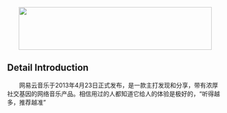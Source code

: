 <div align=center><img width="450" height="100" src="https://github.com/youlookwhat/CloudReader/blob/master/screenshot/title.png""/></div>

## Detail Introduction
　　网易云音乐于2013年4月23日正式发布，是一款主打发现和分享，带有浓厚社交基因的网络音乐产品。相信用过的人都知道它给人的体验是极好的，“听得越多，推荐越准”